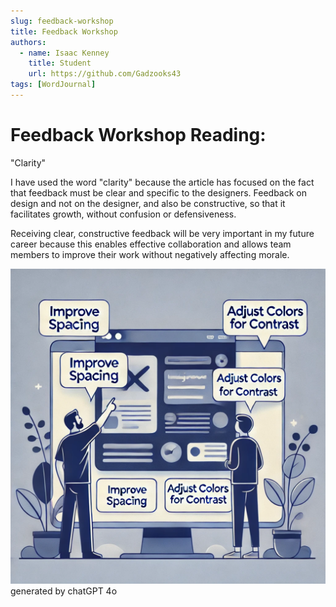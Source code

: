 ```yaml
---
slug: feedback-workshop
title: Feedback Workshop
authors:
  - name: Isaac Kenney
    title: Student
    url: https://github.com/Gadzooks43
tags: [WordJournal]
---
```

# Feedback Workshop Reading:

"Clarity"

I have used the word "clarity" because the article has focused on the fact that feedback must be clear and specific to the designers. Feedback on design and not on the designer, and also be constructive, so that it facilitates growth, without confusion or defensiveness.

Receiving clear, constructive feedback will be very important in my future career because this enables effective collaboration and allows team members to improve their work without negatively affecting morale.

![photo](/content/blog/feedback-workshop.png)
generated by chatGPT 4o